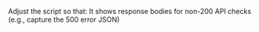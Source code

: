Adjust the script so that:
It shows response bodies for non-200 API checks (e.g., capture the 500 error JSON)
